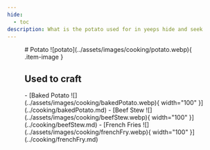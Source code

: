 ```yaml
---
hide:
  - toc
description: What is the potato used for in yeeps hide and seek
---
```

<figure markdown="1">
# Potato
![potato](../assets/images/cooking/potato.webp){ .item-image }

## Used to craft

<div class="grid cards" markdown>
- [Baked Potato ![](../assets/images/cooking/bakedPotato.webp){ width="100" }](../cooking/bakedPotato.md)
- [Beef Stew ![](../assets/images/cooking/beefStew.webp){ width="100" }](../cooking/beefStew.md)
- [French Fries ![](../assets/images/cooking/frenchFry.webp){ width="100" }](../cooking/frenchFry.md)
</div>

</figure>